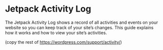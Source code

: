 # Jetpack Activity Log

The Jetpack Activity Log shows a record of all activities and events on your website so you can keep track of your site’s changes. This guide explains how it works and how to view your site’s activities.

(copy the rest of https://wordpress.com/support/activity/)
